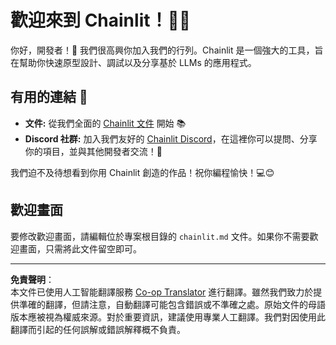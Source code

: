 <!--
CO_OP_TRANSLATOR_METADATA:
{
  "original_hash": "c49526c7abc56b0b5f1e835c1739f18e",
  "translation_date": "2025-08-28T09:59:59+00:00",
  "source_file": "11-agentic-protocols/code_samples/github-mcp/chainlit.md",
  "language_code": "hk"
}
-->
# 歡迎來到 Chainlit！🚀🤖

你好，開發者！👋 我們很高興你加入我們的行列。Chainlit 是一個強大的工具，旨在幫助你快速原型設計、調試以及分享基於 LLMs 的應用程式。

## 有用的連結 🔗

- **文件:** 從我們全面的 [Chainlit 文件](https://docs.chainlit.io) 開始 📚
- **Discord 社群:** 加入我們友好的 [Chainlit Discord](https://discord.gg/k73SQ3FyUh)，在這裡你可以提問、分享你的項目，並與其他開發者交流！💬

我們迫不及待想看到你用 Chainlit 創造的作品！祝你編程愉快！💻😊

## 歡迎畫面

要修改歡迎畫面，請編輯位於專案根目錄的 `chainlit.md` 文件。如果你不需要歡迎畫面，只需將此文件留空即可。

---

**免責聲明**：  
本文件已使用人工智能翻譯服務 [Co-op Translator](https://github.com/Azure/co-op-translator) 進行翻譯。雖然我們致力於提供準確的翻譯，但請注意，自動翻譯可能包含錯誤或不準確之處。原始文件的母語版本應被視為權威來源。對於重要資訊，建議使用專業人工翻譯。我們對因使用此翻譯而引起的任何誤解或錯誤解釋概不負責。